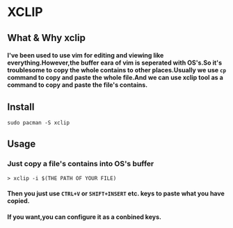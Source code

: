 # XCLIP

## What & Why xclip
#### I've been used to use vim for editing and viewing like everything.However,the buffer eara of vim is seperated with OS's.So it's troublesome to copy the whole contains to other places.Usually we use `cp` command to copy and paste the whole file.And we can use xclip tool as a command to copy and paste the file's contains.

## Install
```
sudo pacman -S xclip
```

## Usage
### Just copy a file's contains into OS's buffer
```
> xclip -i $(THE PATH OF YOUR FILE)
```
#### Then you just use `CTRL+V` or `SHIFT+INSERT` etc. keys to paste what you have copied.
#### If you want,you can configure it as a conbined keys.
